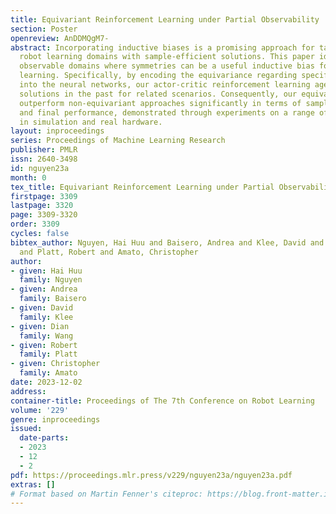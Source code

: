 ```yaml
---
title: Equivariant Reinforcement Learning under Partial Observability
section: Poster
openreview: AnDDMQgM7-
abstract: Incorporating inductive biases is a promising approach for tackling challenging
  robot learning domains with sample-efficient solutions. This paper identifies partially
  observable domains where symmetries can be a useful inductive bias for efficient
  learning. Specifically, by encoding the equivariance regarding specific group symmetries
  into the neural networks, our actor-critic reinforcement learning agents can reuse
  solutions in the past for related scenarios. Consequently, our equivariant agents
  outperform non-equivariant approaches significantly in terms of sample efficiency
  and final performance, demonstrated through experiments on a range of robotic tasks
  in simulation and real hardware.
layout: inproceedings
series: Proceedings of Machine Learning Research
publisher: PMLR
issn: 2640-3498
id: nguyen23a
month: 0
tex_title: Equivariant Reinforcement Learning under Partial Observability
firstpage: 3309
lastpage: 3320
page: 3309-3320
order: 3309
cycles: false
bibtex_author: Nguyen, Hai Huu and Baisero, Andrea and Klee, David and Wang, Dian
  and Platt, Robert and Amato, Christopher
author:
- given: Hai Huu
  family: Nguyen
- given: Andrea
  family: Baisero
- given: David
  family: Klee
- given: Dian
  family: Wang
- given: Robert
  family: Platt
- given: Christopher
  family: Amato
date: 2023-12-02
address:
container-title: Proceedings of The 7th Conference on Robot Learning
volume: '229'
genre: inproceedings
issued:
  date-parts:
  - 2023
  - 12
  - 2
pdf: https://proceedings.mlr.press/v229/nguyen23a/nguyen23a.pdf
extras: []
# Format based on Martin Fenner's citeproc: https://blog.front-matter.io/posts/citeproc-yaml-for-bibliographies/
---
```

